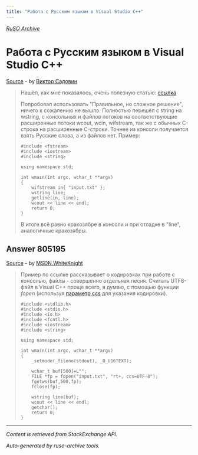 ```yaml
---
title: "Работа с Русским языком в Visual Studio C++"
---
```

<p><i><a href="https://github.com/MSDN-WhiteKnight/ruso-archive/">RuSO Archive</a></i></p>
<h1>Работа с Русским языком в Visual Studio C++</h1>
<p><a href="https://ru.stackoverflow.com/questions/804324/%d0%a0%d0%b0%d0%b1%d0%be%d1%82%d0%b0-%d1%81-%d0%a0%d1%83%d1%81%d1%81%d0%ba%d0%b8%d0%bc-%d1%8f%d0%b7%d1%8b%d0%ba%d0%be%d0%bc-%d0%b2-visual-studio-c">Source</a> - by <a href="https://ru.stackoverflow.com/users/284713/%d0%92%d0%b8%d0%ba%d1%82%d0%be%d1%80-%d0%a1%d0%b0%d0%b4%d0%be%d0%b2%d0%b8%d0%bd">Виктор Садовин</a></p>
<blockquote>
<p>Нашёл, как мне показалось, очень полезную статью: <a href="https://ru.stackoverflow.com/questions/459154/%D0%A0%D1%83%D1%81%D1%81%D0%BA%D0%B8%D0%B9-%D1%8F%D0%B7%D1%8B%D0%BA-%D0%B2-%D0%BA%D0%BE%D0%BD%D1%81%D0%BE%D0%BB%D0%B8">ссылка</a></p>

<p>Попробовал использовать "Правильное, но сложное решение", ничего к сожалению не вышло. Полностью перешёл с string на wstring, с консольных и файлов потоков на соответствующие расширенные потоки wcout, wcin, wifstream, так же с обычных С-строка на расширенные C-строки. Точнее из консоли получается взять Русские слова, а из файлов нет.
Пример:</p>

<pre><code>#include &lt;fstream&gt;
#include &lt;iostream&gt;
#include &lt;string&gt;

using namespace std;

int wmain(int argc, wchar_t **argv)
{
    wifstream in{ "input.txt" };
    wstring line;
    getline(in, line);
    wcout &lt;&lt; line &lt;&lt; endl;
    return 0;
}
</code></pre>

<p>В итоге всё равно кракозябре в консоли и при отладке в "line", аналогичные кракозябры.</p>

</blockquote>
<h2>Answer 805195</h2>
<p><a href="https://ru.stackoverflow.com/a/805195/">Source</a> - by <a href="https://ru.stackoverflow.com/users/240512/msdn-whiteknight">MSDN.WhiteKnight</a></p>
<blockquote>
<p>Пример по ссылке рассказывает о кодировках при работе с консолью, файлы - совершенно отдельная песня. Считать UTF8-файл в Visual C++ проще всего, я думаю, с помощью функции <em>fopen</em> (используя <a href="https://msdn.microsoft.com/en-us/library/yeby3zcb.aspx#Anchor_3" rel="nofollow noreferrer">параметр ccs</a> для указания кодировки).</p>

<pre><code>#include &lt;stdlib.h&gt;
#include &lt;stdio.h&gt;
#include &lt;io.h&gt;
#include &lt;fcntl.h&gt;
#include &lt;iostream&gt;
#include &lt;string&gt;    

using namespace std;

int wmain(int argc, wchar_t **argv)
{
    _setmode(_fileno(stdout), _O_U16TEXT);     

    wchar_t buf[500]=L"";
    FILE *fp = fopen("input.txt", "rt+, ccs=UTF-8");
    fgetws(buf,500,fp);
    fclose(fp);

    wstring line(buf);
    wcout &lt;&lt; line &lt;&lt; endl;
    getchar();
    return 0;
}
</code></pre>

</blockquote>
<hr/>
<p><i>Content is retrieved from StackExchange API. </i></p>
<p><i>Auto-generated by ruso-archive tools. </i></p>
